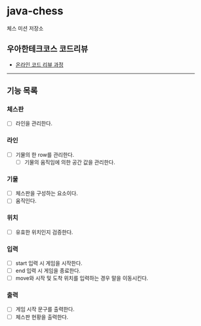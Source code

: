 # java-chess

체스 미션 저장소

## 우아한테크코스 코드리뷰

- [온라인 코드 리뷰 과정](https://github.com/woowacourse/woowacourse-docs/blob/master/maincourse/README.md)

----

## 기능 목록

### 체스판
- [ ] 라인을 관리한다.

### 라인
- [ ] 기물의 한 row를 관리한다.
  - [ ] 기물의 움직임에 의한 공간 값을 관리한다.

### 기물 
- [ ] 체스판을 구성하는 요소이다.
- [ ] 움직인다.

### 위치 
- [ ] 유효한 위치인지 검증한다.

### 입력
- [ ] start 입력 시 게임을 시작한다.
- [ ] end 입력 시 게임을 종료한다.
- [ ] move와 시작 및 도착 위치를 입력하는 경우 말을 이동시킨다.

### 출력
- [ ] 게임 시작 문구를 출력한다.
- [ ] 체스판 현황을 출력한다.
